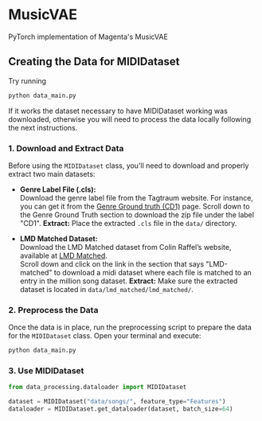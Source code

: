 # MusicVAE
PyTorch implementation of Magenta's MusicVAE

## Creating the Data for MIDIDataset

Try running
```bash
python data_main.py
```
If it works the dataset necessary to have MIDIDataset working was downloaded, otherwise you will need to process the data locally following the next instructions.

### 1. Download and Extract Data

Before using the `MIDIDataset` class, you'll need to download and properly extract two main datasets:

- **Genre Label File (.cls):**  
  Download the genre label file from the Tagtraum website. For instance, you can get it from the [Genre Ground truth (CD1)](https://www.tagtraum.com/msd_genre_datasets.html) page. 
  Scroll down to the Genre Ground Truth section to download the zip file under the label "CD1". 
  **Extract:** Place the extracted `.cls` file in the `data/` directory.

- **LMD Matched Dataset:**  
  Download the LMD Matched dataset from Colin Raffel’s website, available at [LMD Matched](https://colinraffel.com/projects/lmd/).  
  Scroll down and click on the link in the section that says "LMD-matched" to download a midi dataset where each file is matched to an entry in the million song dataset.
  **Extract:** Make sure the extracted dataset is located in `data/lmd_matched/lmd_matched/`.

### 2. Preprocess the Data

Once the data is in place, run the preprocessing script to prepare the data for the `MIDIDataset` class. Open your terminal and execute:

```bash
python data_main.py
```

### 3. Use MIDIDataset
```python
from data_processing.dataloader import MIDIDataset

dataset = MIDIDataset("data/songs/", feature_type="Features")
dataloader = MIDIDataset.get_dataloader(dataset, batch_size=64)
```